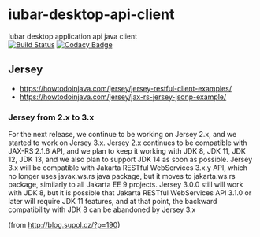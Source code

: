 # iubar-desktop-api-client
Iubar desktop application api java client<br>
[![Build Status](https://travis-ci.com/iubar/iubar-desktop-api-client.svg?branch=1.1-jdk7)](https://travis-ci.com/iubar/iubar-desktop-api-client)
[![Codacy Badge](https://api.codacy.com/project/badge/Grade/6cfdbf2ea9144417839948336aabddde?branch=branch=1.1-jdk7)](https://www.codacy.com/app/R4shVs/iubar-desktop-api-client?utm_source=github.com&amp;utm_medium=referral&amp;utm_content=iubar/iubar-desktop-api-client&amp;utm_campaign=Badge_Grade)


## Jersey

* https://howtodoinjava.com/jersey/jersey-restful-client-examples/
* https://howtodoinjava.com/jersey/jax-rs-jersey-jsonp-example/

### Jersey from 2.x to 3.x

For the next release, we continue to be working on Jersey 2.x, and we started to work on Jersey 3.x. Jersey 2.x continues to be compatible with JAX-RS 2.1.6 API, and we plan to keep it working with JDK 8, JDK 11, JDK 12, JDK 13, and we also plan to support JDK 14 as soon as possible. Jersey 3.x will be compatible with Jakarta RESTful WebServices 3.x.y API, which no longer uses javax.ws.rs java package, but it moves to jakarta.ws.rs package, similarly to all Jakarta EE 9 projects. Jersey 3.0.0 still will work with JDK 8, but it is possible that Jakarta RESTful WebServices API 3.1.0 or later will require JDK 11 features, and at that point, the backward compatibility with JDK 8 can be abandoned by Jersey 3.x


(from http://blog.supol.cz/?p=190)
